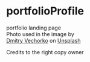 # portfolioProfile

portfolio landing page
<br>
Photo used in the image by
<br>
<a
              href="https://unsplash.com/@vechorko?utm_content=creditCopyText&utm_medium=referral&utm_source=unsplash"
              >Dmitry Vechorko</a
            >
on
<a
              href="https://unsplash.com/photos/a-silhouette-of-a-man-with-his-arms-crossed-CKkXOUtXyi4?utm_content=creditCopyText&utm_medium=referral&utm_source=unsplash"
              >Unsplash</a
            >

Credits to the right copy owner
